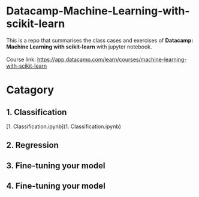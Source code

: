 # Datacamp-Machine-Learning-with-scikit-learn
This is a repo that summarises the class cases and exercises of **Datacamp: Machine Learning with scikit-learn** with jupyter notebook.<br><br>
Course link: https://app.datacamp.com/learn/courses/machine-learning-with-scikit-learn<br>

# Catagory
## 1. Classification 
[1. Classification.ipynb](1. Classification.ipynb)
## 2. Regression
## 3. Fine-tuning your model
## 4. Fine-tuning your model
